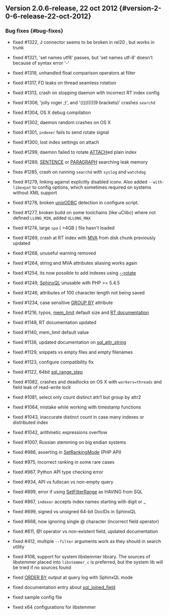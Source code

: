 ## Version 2.0.6-release, 22 oct 2012 {#version-2-0-6-release-22-oct-2012}

### Bug fixes {#bug-fixes}

*   fixed #1322, J connector seems to be broken in rel20 , but works in trunk

*   fixed #1321, &#039;set names utf8&#039; passes, but &#039;set names utf-8&#039; doesn&#039;t because of syntax error &#039;-&#039;

*   fixed #1318, unhandled float comparison operators at filter

*   fixed #1317, FD leaks on thread seamless rotation

*   fixed #1313, crash on stopping daemon with incorrect RT index config

*   fixed #1306, &#039;jolly roger ;)&#039;, and &#039;(((((((((9 brackets)&#039; crashes `searchd`

*   fixed #1304, OS X debug compilation

*   fixed #1302, daemon random crashes on OS X

*   fixed #1301, `indexer` fails to send rotate signal

*   fixed #1300, lost index settings on attach

*   fixed #1299, daemon failed to rotate [ATTACH](../attach_index_syntax.md)ed plain index

*   fixed #1289, [SENTENCE](../extended_query_syntax.md) or [PARAGRAPH](../extended_query_syntax.md) searching leak memory

*   fixes #1285, crash on running `searchd` with `syslog` and `watchdog`

*   fixed #1279, linking against explicitly disabled iconv. Also added `--with-libexpat` to config options, which sometimes required on systems without XML support

*   fixed #1278, broken [unixODBC](../data_source_configuration_options/odbcdsn.md) detection in configure script.

*   fixed #1277, broken build on some toolchains (like uClibc) where not defined `LLONG_MIN`, added `ULLONG_MAX`

*   fixed #1274, large `spa` ( &gt;4GB ) file hasn&#039;t loaded

*   fixed #1269, crash at RT index with [MVA](../mva_multi-valued_attributes.md) from disk chunk previously updated

*   fixed #1268, unuseful warning removed

*   fixed #1264, string and MVA attributes aliasing works again

*   fixed #1254, its now possible to add indexes using [--rotate](../indexer_command_reference.md)

*   fixed #1249, [SphinxQL](../8_sphinxql_reference/README.md) unusable with PHP &gt;= 5.4.5

*   fixed #1246, attributes of 100 character length not being saved

*   fixed #1234, case sensitive [GROUP BY](../select_syntax.md) attribute

*   fixed #1216, typos, [mem_limit](../indexer_program_configuration_options/memlimit.md) default size and [RT documentation](../4_real-time_indexes/README.md)

*   fixed #1148, RT documentation updated

*   fixed #1140, mem_limit default value

*   fixed #1138, updated documentation on [sql_attr_string](../data_source_configuration_options/sqlattr_string.md)

*   fixed #1129, snippets vs empty files and empty filenames

*   fixed #1123, configure compatibility fix

*   fixed #1122, 64bit [sql_range_step](../data_source_configuration_options/sqlrange_step.md)

*   fixed #1082, crashes and deadlocks on OS X with `workers=threads` and field leak of read-write lock

*   fixed #1081, select only count distinct attr1 but group by attr2

*   fixed #1064, mistake while working with timestamp functions

*   fixed #1043, inaccurate distinct count in case many indexes or distributed index

*   fixed #1042, arithmetic expressions overflow

*   fixed #1007, Russian stemming on big endian systems

*   fixed #986, asserting in [SetRankingMode](../full-text_search_query_settings/setrankingmode.md) (PHP API)

*   fixed #975, incorrect ranking in some rare cases

*   fixed #967, Python API type checking error

*   fixed #934, API vs fullscan vs non-empty query

*   fixed #899, error if using [SetFilterRange](../result_set_filtering_settings/setfilterrange.md) as HAVING from SQL

*   fixed #867, `indexer` accepts index names starting with digit or _

*   fixed #699, signed vs unsigned 64-bit DocIDs in SphinxQL

*   fixed #668, now ignoring single @ character (incorrect field operator)

*   fixed #611, @! operator vs non-existent field, updated documentation

*   fixed #412, multiple `--filter` arguments work as they should in search utility

*   fixed #108, support for system libstemmer library. The sources of libstemmer placed into `libstemmer_c` is preferred, but the system lib will be tried if no sources found

*   fixed [ORDER BY](../select_syntax.md) output at query log with SphinxQL mode

*   fixed documentation entry about [sql_joined_field](../data_source_configuration_options/sqljoined_field.md)

*   fixed sample config file

*   fixed x64 configurations for libstemmer